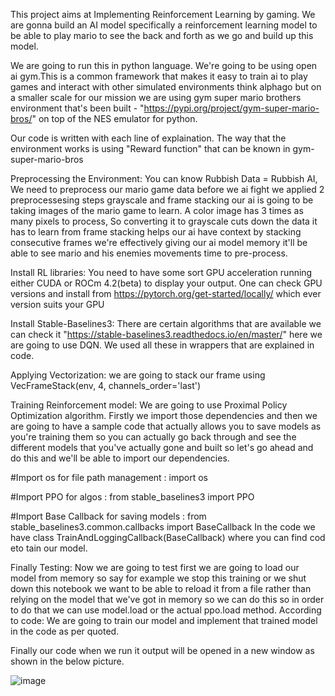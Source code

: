 This project aims at Implementing Reinforcement Learning by gaming. We are gonna build an AI model specifically a reinforcement learning model to be able to play mario to see the back and forth as we go and build up this model.

We are going to run this in python language. We're going to be using open ai gym.This is a common framework that makes it easy to train ai to play games and interact with other simulated environments think alphago but on a smaller scale for our mission we are using gym super mario brothers environment that's been built - "https://pypi.org/project/gym-super-mario-bros/" on top of the NES emulator for python.

Our code is written with each line of explaination. The way that the environment works is using "Reward function" that can be known in gym-super-mario-bros

Preprocessing the Environment: You can know Rubbish Data = Rubbish AI, We need to preprocess our mario game data before we ai fight we applied 2 preprocessesing steps grayscale and frame stacking our ai is going to be taking images of the mario game to learn. A color image has 3 times as many pixels to process, So converting it to grayscale cuts down the data it has to learn from frame stacking helps our ai have context by stacking consecutive frames we're effectively giving our ai model memory it'll be able to see mario and his enemies movements time to pre-process.

Install RL libraries: You need to have some sort GPU acceleration running either CUDA or ROCm 4.2(beta) to display your output. One can check GPU versions and install from https://pytorch.org/get-started/locally/ which ever version suits your GPU

Install Stable-Baselines3: There are certain algorithms that are available we can check it "https://stable-baselines3.readthedocs.io/en/master/" here we are going to use DQN. We used all these in wrappers that are explained in code.

Applying Vectorization: we are going to stack our frame using VecFrameStack(env, 4, channels_order='last')

Training Reinforcement model: We are going to use Proximal Policy Optimization algorithm. Firstly we import those dependencies and then we are going to have a sample code that actually allows you to save models as you're training them so you can actually go back through and see the different models that you've actually gone and built so let's go ahead and do this and we'll be able to import our dependencies.

#Import os for file path management : import os

#Import PPO for algos : from stable_baselines3 import PPO

#Import Base Callback for saving models : from stable_baselines3.common.callbacks import BaseCallback In the code we have class TrainAndLoggingCallback(BaseCallback) where you can find cod eto tain our model.

Finally Testing: Now we are going to test first we are going to load our model from memory so say for example we stop this training or we shut down this notebook we want to be able to reload it from a file rather than relying on the model that we've got in memory so we can do this so in order to do that we can use model.load or the actual ppo.load method. According to code: We are going to train our model and implement that trained model in the code as per quoted.

Finally our code when we run it output will be opened in a new window as shown in the below picture.

![image](https://user-images.githubusercontent.com/63110030/236347644-a28751d8-0637-4d41-a9a3-e252d28e1324.png)

